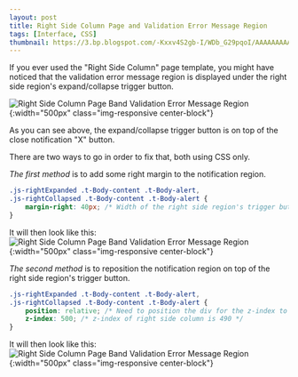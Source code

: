 ```yaml
---
layout: post
title: Right Side Column Page and Validation Error Message Region
tags: [Interface, CSS]
thumbnail: https://3.bp.blogspot.com/-Kxxv4S2gb-I/WDb_G29pqoI/AAAAAAAAASE/_PzxXnkNb9UqZIW56LJ-bG1iCXSgZE8cQCLcB/s72-c/Right%2BSide%2BColumn%2BPage%2Band%2BValidation%2BError%2BMessage%2BRegion.png
---
```


If you ever used the "Right Side Column" page template, you might have noticed that the validation error message region is displayed under the right side region's expand/collapse trigger button.

![Right Side Column Page Band Validation Error Message Region](https://3.bp.blogspot.com/-Kxxv4S2gb-I/WDb_G29pqoI/AAAAAAAAASE/_PzxXnkNb9UqZIW56LJ-bG1iCXSgZE8cQCLcB/s1600/Right%2BSide%2BColumn%2BPage%2Band%2BValidation%2BError%2BMessage%2BRegion.png "Right Side Column Page Band Validation Error Message Region"){:width="500px" class="img-responsive center-block"}

As you can see above, the expand/collapse trigger button is on top of the close notification "X" button.

There are two ways to go in order to fix that, both using CSS only.

*The first method* is to add some right margin to the notification region.

```css
.js-rightExpanded .t-Body-content .t-Body-alert,
.js-rightCollapsed .t-Body-content .t-Body-alert {
    margin-right: 40px; /* Width of the right side region's trigger button */
}
```

It will then look like this:
![Right Side Column Page Band Validation Error Message Region](https://3.bp.blogspot.com/-8_BCHfzSVg4/WDb_GzecWhI/AAAAAAAAASA/CQ6bEmsfEAEqyPeXeoIzmwJqgzhK97UlwCEw/s1600/Right%2BSide%2BColumn%2BPage%2Band%2BValidation%2BError%2BMessage%2BRegion%2B-%2BFix%2B2.png "Right Side Column Page Band Validation Error Message Region"){:width="500px" class="img-responsive center-block"}

*The second method* is to reposition the notification region on top of the right side region's trigger button.

```css
.js-rightExpanded .t-Body-content .t-Body-alert,
.js-rightCollapsed .t-Body-content .t-Body-alert {
    position: relative; /* Need to position the div for the z-index to work */
    z-index: 500; /* z-index of right side column is 490 */
}
```

It will then look like this:
![Right Side Column Page Band Validation Error Message Region](https://2.bp.blogspot.com/-0Wu1EUGa8OU/WDb_G0sA-XI/AAAAAAAAASI/APX_FP1wHLEW0A1isYvKRWdKVpMCuNpOACEw/s1600/Right%2BSide%2BColumn%2BPage%2Band%2BValidation%2BError%2BMessage%2BRegion-%2BFix%2B1.png "Right Side Column Page Band Validation Error Message Region"){:width="500px" class="img-responsive center-block"}